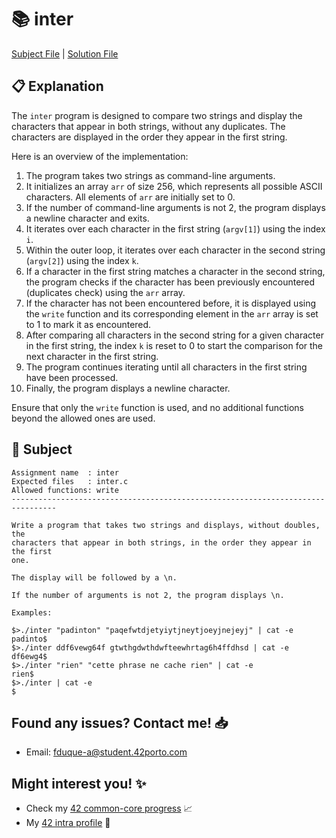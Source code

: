 # :books: inter

[Subject File](./subject.en.txt) | [Solution File](./inter.c)

## :clipboard: Explanation

The `inter` program is designed to compare two strings and display the characters that appear in both strings, without any duplicates. The characters are displayed in the order they appear in the first string.

Here is an overview of the implementation:

1. The program takes two strings as command-line arguments.
2. It initializes an array `arr` of size 256, which represents all possible ASCII characters. All elements of `arr` are initially set to 0.
3. If the number of command-line arguments is not 2, the program displays a newline character and exits.
4. It iterates over each character in the first string (`argv[1]`) using the index `i`.
5. Within the outer loop, it iterates over each character in the second string (`argv[2]`) using the index `k`.
6. If a character in the first string matches a character in the second string, the program checks if the character has been previously encountered (duplicates check) using the `arr` array.
7. If the character has not been encountered before, it is displayed using the `write` function and its corresponding element in the `arr` array is set to 1 to mark it as encountered.
8. After comparing all characters in the second string for a given character in the first string, the index `k` is reset to 0 to start the comparison for the next character in the first string.
9. The program continues iterating until all characters in the first string have been processed.
10. Finally, the program displays a newline character.

Ensure that only the `write` function is used, and no additional functions beyond the allowed ones are used.


## :pencil: Subject

```
Assignment name  : inter
Expected files   : inter.c
Allowed functions: write
--------------------------------------------------------------------------------

Write a program that takes two strings and displays, without doubles, the
characters that appear in both strings, in the order they appear in the first
one.

The display will be followed by a \n.

If the number of arguments is not 2, the program displays \n.

Examples:

$>./inter "padinton" "paqefwtdjetyiytjneytjoeyjnejeyj" | cat -e
padinto$
$>./inter ddf6vewg64f gtwthgdwthdwfteewhrtag6h4ffdhsd | cat -e
df6ewg4$
$>./inter "rien" "cette phrase ne cache rien" | cat -e
rien$
$>./inter | cat -e
$

```

## Found any issues? Contact me! 📥

- Email: fduque-a@student.42porto.com

## Might interest you! :sparkles:

- Check my [42 common-core progress](https://github.com/fduquea/42cursus) :chart_with_upwards_trend:
- My [42 intra profile](https://profile.intra.42.fr/users/fduque-a) :bust_in_silhouette: